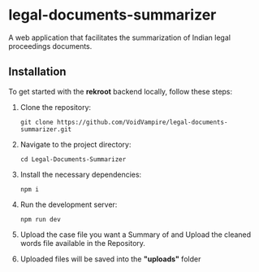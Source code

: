 # legal-documents-summarizer
A web application that facilitates the summarization of Indian legal proceedings documents.

## Installation

To get started with the **rekroot** backend locally, follow these steps:

1. Clone the repository:

    ```
    git clone https://github.com/VoidVampire/legal-documents-summarizer.git
    ```

2. Navigate to the project directory:

    ```
    cd Legal-Documents-Summarizer
    ```

3. Install the necessary dependencies:

    ```
    npm i
    ```

4. Run the development server:

    ```
    npm run dev
    ```
    
5. Upload the case file you want a Summary of and Upload the cleaned words file available in the Repository.
6. Uploaded files will be saved into the **"uploads"** folder
